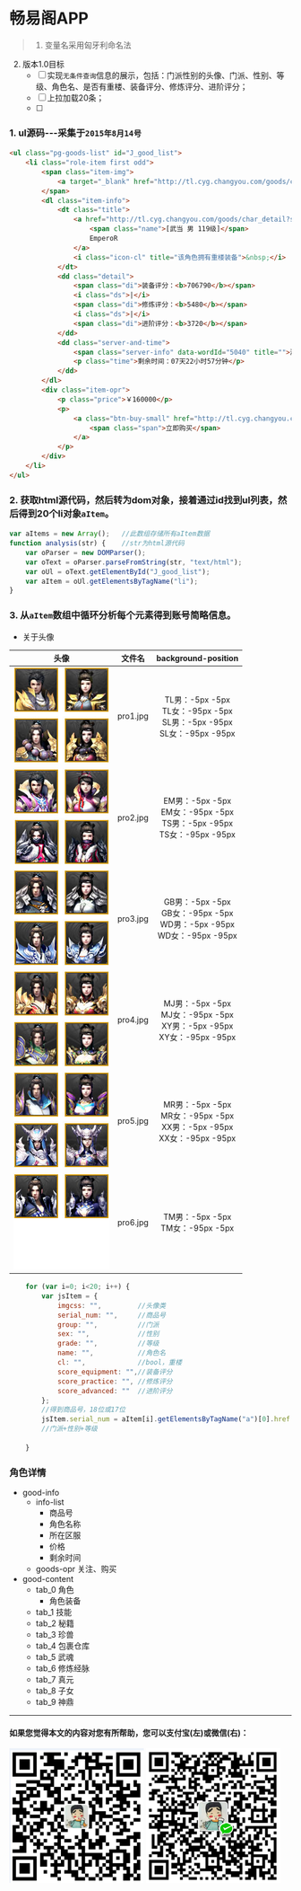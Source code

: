 # 畅易阁APP
> 1. 变量名采用匈牙利命名法
2. 版本1.0目标
	- [ ] 实现`无条件查询`信息的展示，包括：门派性别的头像、门派、性别、等级、角色名、是否有重楼、装备评分、修炼评分、进阶评分；
	- [ ] 上拉加载20条；
	- [ ] 

### 1. ul源码---采集于`2015年8月14号`
```html
<ul class="pg-goods-list" id="J_good_list">
	<li class="role-item first odd">
		<span class="item-img">
			<a target="_blank" href="http://tl.cyg.changyou.com/goods/char_detail?serial_num=20150801954285459" class="r-img pro3-1"></a>
		</span>
		<dl class="item-info">
			<dt class="title">
				<a href="http://tl.cyg.changyou.com/goods/char_detail?serial_num=20150801954285459" target="_blank">
					<span class="name">[武当 男 119级]</span>
					EmperoR
				</a>
				<i class="icon-cl" title="该角色拥有重楼装备">&nbsp;</i>
			</dt>
			<dd class="detail">
				<span class="di">装备评分：<b>706790</b></span>
				<i class="ds">|</i>
				<span class="di">修炼评分：<b>5480</b></span>
				<i class="ds">|</i>
				<span class="di">进阶评分：<b>3720</b></span>
			</dd>
			<dd class="server-and-time">
				<span class="server-info" data-wordId="5040" title="">游戏区服：加载中...</span>
				<p class="time">剩余时间：07天22小时57分钟</p>
			</dd>
		</dl>
		<div class="item-opr">
			<p class="price">￥160000</p>
			<p>
				<a class="btn-buy-small" href="http://tl.cyg.changyou.com/goods/char_detail?serial_num=20150801954285459" target="_blank">
					<span class="span">立即购买</span>
				</a>
			</p>
		</div>
	</li>
</ul>
```

### 2. 获取html源代码，然后转为dom对象，接着通过id找到ul列表，然后得到20个li对象`aItem`。
```javascript
var aItems = new Array();	//此数组存储所有aItem数据
function analysis(str) {	//str为html源代码
	var oParser = new DOMParser();
	var oText = oParser.parseFromString(str, "text/html");
	var oUl = oText.getElementById("J_good_list");
	var aItem = oUl.getElementsByTagName("li");
}
```

### 3. 从`aItem`数组中循环分析每个元素得到账号简略信息。
* 关于头像

|            头像             |  文件名	 | 					          background-position                                  |
| :-------------------------: | :------: | :-----------------------------------------------------------------------------: |
![](img/pro1.jpg "天龙&少林") | pro1.jpg | TL男：-5px -5px <br>TL女：-95px -5px <br>SL男：-5px -95px <br>SL女：-95px -95px |
![](img/pro2.jpg "峨眉&天山") | pro2.jpg | EM男：-5px -5px <br>EM女：-95px -5px <br>TS男：-5px -95px <br>TS女：-95px -95px |
![](img/pro3.jpg "丐帮&武当") | pro3.jpg | GB男：-5px -5px <br>GB女：-95px -5px <br>WD男：-5px -95px <br>WD女：-95px -95px | 
![](img/pro4.jpg "明教&逍遥") | pro4.jpg | MJ男：-5px -5px <br>MJ女：-95px -5px <br>XY男：-5px -95px <br>XY女：-95px -95px |
![](img/pro5.jpg "慕容&星宿") | pro5.jpg | MR男：-5px -5px <br>MR女：-95px -5px <br>XX男：-5px -95px <br>XX女：-95px -95px |
![](img/pro6.jpg "唐门")      | pro6.jpg | TM男：-5px -5px <br>TM女：-95px -5px                                            |
```javascript
	for (var i=0; i<20; i++) {
		var jsItem = {
			imgcss: "",			//头像类
			serial_num: "",		//商品号
			group: "",			//门派
			sex: "",			//性别
			grade: "",			//等级
			name: "",			//角色名
			cl: "",				//bool，重楼
			score_equipment: "",//装备评分
			score_practice: "",	//修炼评分
			score_advanced: ""	//进阶评分
		};
		//得到商品号，18位或17位
		jsItem.serial_num = aItem[i].getElementsByTagName("a")[0].href.split("=")[1];
		//门派+性别+等级
		
	}
```

### 角色详情
* good-info
	* info-list
		* 商品号
		* 角色名称
		* 所在区服
		* 价格
		* 剩余时间
	* goods-opr 关注、购买
* good-content
	* tab_0 角色
		* 角色装备
	* tab_1 技能
	* tab_2 秘籍
	* tab_3 珍兽
	* tab_4 包裹仓库
	* tab_5 武魂
	* tab_6 修炼经脉
	* tab_7 真元
	* tab_8 子女
	* tab_9 神鼎

---
#### 如果您觉得本文的内容对您有所帮助，您可以支付宝(左)或微信(右)：

![](../img/alipay.png)
![](../img/weixinpay.png)
